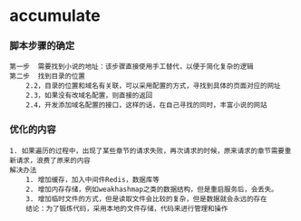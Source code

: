 # accumulate

### 脚本步骤的确定
    第一步  需要找到小说的地址：该步骤直接使用手工替代，以便于简化复杂的逻辑
    第二步  找到目录的位置
        2.2，目录的位置和域名有关联，可以采用配置的方式，寻找到具体的页面对应的网址
        2.3，如果没有改域名配置，则直接的返回
        2.4，开发添加域名配置的接口，这样的话，在自己寻找的同时，丰富小说的网站
### 优化的内容
    
    1. 如果遍历的过程中，出现了某些章节的请求失败，再次请求的时候，原来请求的章节需要重新请求，浪费了原来的内容
    解决办法
        1. 增加缓存，加入中间件Redis，数据库等
        2. 增加内存存储，例如weakhashmap之类的数据结构，但是重启服务后，会丢失。
        3. 增加临时文件的方式，但是读取文件会比较的复杂，但是数据就会永远的存在
        结论：为了锻炼代码，采用本地的文件存储，代码来进行管理和操作